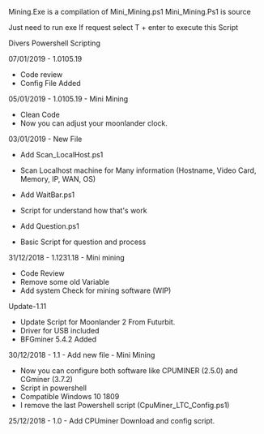 Mining.Exe is a compilation of Mini_Mining.ps1
Mini_Mining.Ps1 is source

Just need to run exe
If request select T + enter to execute this Script

Divers Powershell Scripting

07/01/2019 - 1.0105.19
- Code review
- Config File Added

05/01/2019 - 1.0105.19 - Mini Mining
- Clean Code
- Now you can adjust your moonlander clock.

03/01/2019 - New File
- Add Scan_LocalHost.ps1
* Scan Localhost machine for Many information (Hostname, Video Card, Memory, IP, WAN, OS)

- Add WaitBar.ps1
- Script for understand how that's work

- Add Question.ps1
* Basic Script for question and process

31/12/2018 - 1.1231.18 - Mini mining
- Code Review
- Remove some old Variable
- Add system Check for mining software (WIP)


Update-1.11
- Update Script for Moonlander 2 From Futurbit.
- Driver for USB included
- BFGminer 5.4.2 Added

30/12/2018 - 1.1 - Add new file - Mini Mining
- Now you can configure both software like CPUMINER (2.5.0) and CGminer (3.7.2)
- Script in powershell
- Compatible Windows 10 1809
- I remove the last Powershell script (CpuMiner_LTC_Config.ps1)

25/12/2018 - 1.0 - Add CPUminer Download and config script.
